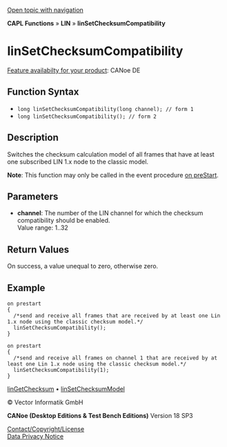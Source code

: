 [Open topic with navigation](../../../../../CANoeDEFamily.htm#Topics/CAPLFunctions/LIN/Functions/CAPLfunctionLINSetChecksumCompatibility.md)

**CAPL Functions** » **LIN** » **linSetChecksumCompatibility**

# linSetChecksumCompatibility

[Feature availabilty for your product](../../../Shared/FeatureAvailability.md): CANoe DE

## Function Syntax

- `long linSetChecksumCompatibility(long channel); // form 1`
- `long linSetChecksumCompatibility(); // form 2`

## Description

Switches the checksum calculation model of all frames that have at least one subscribed LIN 1.x node to the classic model.

**Note**: This function may only be called in the event procedure [on preStart](../../Other/EventProcedures/CAPLfunctionsEventproceduresMeasurementSystem.md).

## Parameters

- **channel**: The number of the LIN channel for which the checksum compatibility should be enabled.  
  Value range: 1..32

## Return Values

On success, a value unequal to zero, otherwise zero.

## Example

```plaintext
on prestart
{
  /*send and receive all frames that are received by at least one Lin 1.x node using the classic checksum model.*/
  linSetChecksumCompatibility();
}

on prestart
{
  /*send and receive all frames on channel 1 that are received by at least one Lin 1.x node using the classic checksum model.*/
  linSetChecksumCompatibility(1);
}
```

[linGetChecksum](CAPLfunctionLINGetChecksum.md) • [linSetChecksumModel](CAPLfunctionLINSetChecksumModel.md)

© Vector Informatik GmbH

**CANoe (Desktop Editions & Test Bench Editions)** Version 18 SP3

[Contact/Copyright/License](../../../Shared/ContactCopyrightLicense.md)  
[Data Privacy Notice](https://www.vector.com/int/en/company/get-info/privacy-policy/)